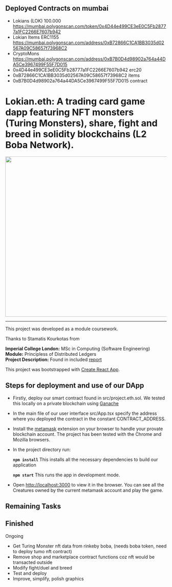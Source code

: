 ## Deployed Contracts on mumbai
* Lokians (LOK) 100.000 https://mumbai.polygonscan.com/token/0x4D44e499CE3eE0C5Fb28777a1FC2266E7607b942
* Lokian Items ERC1155 https://mumbai.polygonscan.com/address/0xB72866C1CA1BB3035d02567A09C58657f73968C2
* CryptoMons https://mumbai.polygonscan.com/address/0xB7B0D4d98902a764a44DA5Ce3967499F55F7D015
* 0x4D44e499CE3eE0C5Fb28777a1FC2266E7607b942 erc20
* 0xB72866C1CA1BB3035d02567A09C58657f73968C2 items
* 0xB7B0D4d98902a764a44DA5Ce3967499F55F7D015 contract

# Lokian.eth: A trading card game dapp featuring NFT monsters (Turing Monsters), share, fight and breed in solidity blockchains (L2 Boba Network).

 <img src="./screenshots/project.eth.ss2.png" alt="" width="1000em" height="500em">

***

This project was developed as a module coursework.

Thanks to Stamatis Kourkotas from

**Imperial College London:** MSc in Computing (Software Engineering)<br />
**Module:** Principless of Distributed Ledgers<br />
**Project Description:** Found in included [report](./report.pdf)<br />

This project was bootstrapped with [Create React App](https://github.com/facebook/create-react-app).

## Steps for deployment and use of our DApp

- Firstly, deploy our smart contract found in src/project.eth.sol. We tested this locally on a private blockchain using [Ganache](https://www.trufflesuite.com/ganache)
- In the main file of our user interface src/App.tsx specify the address where you deployed the contract in the constant CONTRACT_ADDRESS.
- Install the [metamask](https://metamask.io/) extension on your browser to handle your provate blockchain account. The project has been tested with the Chrome and Mozilla browsers.
- In the project directory run:

    **`npm install`** This installs all the necessary dependencies to build our application
    
    **`npm start`** This runs the app in development mode.<br />

- Open [http://localhost:3000](http://localhost:3000) to view it in the browser. You can see all the Creatures owned by the current metamask account and play the game.

## Remaining Tasks

Finished
- 

Ongoing
- Get Turing Monster nft data from rinkeby boba, (needs boba token, need to deploy tumo nft contract)
- Remove shop and marketplace contract functions coz nft would be transacted outside
- Modify fight/duel and breed
- Test and deploy
- Improve, simplify, polish graphics





